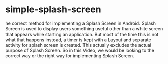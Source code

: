 # simple-splash-screen
he correct method for implementing a Splash Screen in Android. Splash Screen is used to display users something useful other than a white screen that appears while starting an application. But most of the time this is not what that happens instead, a timer is kept with a Layout and separate activity for splash screen is created. This actually excludes the actual purpose of Splash Screen. So in this Video, we would be looking to the correct way or the right way for implementing Splash Screen.
